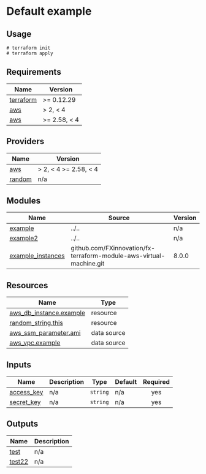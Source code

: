# Default example

## Usage

```
# terraform init
# terraform apply
```

<!-- BEGINNING OF PRE-COMMIT-TERRAFORM DOCS HOOK -->
## Requirements

| Name | Version |
|------|---------|
| <a name="requirement_terraform"></a> [terraform](#requirement\_terraform) | >= 0.12.29 |
| <a name="requirement_aws"></a> [aws](#requirement\_aws) | > 2, < 4 |
| <a name="requirement_aws"></a> [aws](#requirement\_aws) | >= 2.58, < 4 |

## Providers

| Name | Version |
|------|---------|
| <a name="provider_aws"></a> [aws](#provider\_aws) | > 2, < 4 >= 2.58, < 4 |
| <a name="provider_random"></a> [random](#provider\_random) | n/a |

## Modules

| Name | Source | Version |
|------|--------|---------|
| <a name="module_example"></a> [example](#module\_example) | ../.. | n/a |
| <a name="module_example2"></a> [example2](#module\_example2) | ../.. | n/a |
| <a name="module_example_instances"></a> [example\_instances](#module\_example\_instances) | github.com/FXinnovation/fx-terraform-module-aws-virtual-machine.git | 8.0.0 |

## Resources

| Name | Type |
|------|------|
| [aws_db_instance.example](https://registry.terraform.io/providers/hashicorp/aws/latest/docs/resources/db_instance) | resource |
| [random_string.this](https://registry.terraform.io/providers/hashicorp/random/latest/docs/resources/string) | resource |
| [aws_ssm_parameter.ami](https://registry.terraform.io/providers/hashicorp/aws/latest/docs/data-sources/ssm_parameter) | data source |
| [aws_vpc.example](https://registry.terraform.io/providers/hashicorp/aws/latest/docs/data-sources/vpc) | data source |

## Inputs

| Name | Description | Type | Default | Required |
|------|-------------|------|---------|:--------:|
| <a name="input_access_key"></a> [access\_key](#input\_access\_key) | n/a | `string` | n/a | yes |
| <a name="input_secret_key"></a> [secret\_key](#input\_secret\_key) | n/a | `string` | n/a | yes |

## Outputs

| Name | Description |
|------|-------------|
| <a name="output_test"></a> [test](#output\_test) | n/a |
| <a name="output_test22"></a> [test22](#output\_test22) | n/a |
<!-- END OF PRE-COMMIT-TERRAFORM DOCS HOOK -->
